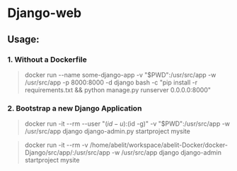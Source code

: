 # Django-web

## Usage:

### 1. Without a Dockerfile
> docker run --name some-django-app -v "$PWD":/usr/src/app -w /usr/src/app -p 8000:8000 -d django bash -c "pip install -r requirements.txt && python manage.py runserver 0.0.0.0:8000"

### 2. Bootstrap a new Django Application
> docker run -it --rm --user "$(id -u):$(id -g)" -v "$PWD":/usr/src/app -w /usr/src/app django django-admin.py startproject mysite


> docker run -it --rm -v /home/abelit/workspace/abelit-Docker/docker-Django/src/app/:/usr/src/app -w /usr/src/app django django-admin startproject mysite